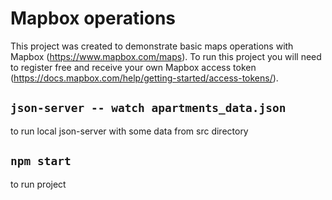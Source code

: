 # Mapbox operations

This project was created to demonstrate basic maps operations with Mapbox (https://www.mapbox.com/maps). 
To run this project you will need to register free and receive your own Mapbox access token (https://docs.mapbox.com/help/getting-started/access-tokens/).

## `json-server -- watch apartments_data.json`

to run local json-server with some data from src directory

## `npm start`

to run project
